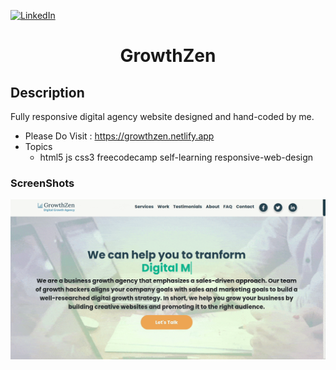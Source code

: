 [![LinkedIn][linkedin-shield]][linkedin-url]

<h1 align="center">GrowthZen</h1>

## Description
Fully responsive digital agency website designed and hand-coded by me.

- Please Do Visit : https://growthzen.netlify.app
- Topics
  - html5 js css3 freecodecamp self-learning responsive-web-design

### ScreenShots
![alt text](assets/img/rec-min.gif "GIF Image")

<!-- MARKDOWN LINKS & IMAGES -->
<!-- https://www.markdownguide.org/basic-syntax/#reference-style-links -->
[linkedin-shield]: https://img.shields.io/badge/-LinkedIn-black.svg?style=for-the-badge&logo=linkedin&colorB=555
[linkedin-url]: https://www.linkedin.com/in/shyam-bodke/
